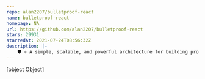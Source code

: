 ```yaml
---
repo: alan2207/bulletproof-react
name: bulletproof-react
homepage: NA
url: https://github.com/alan2207/bulletproof-react
stars: 29931
starredAt: 2021-07-24T08:56:32Z
description: |-
    🛡️ ⚛️ A simple, scalable, and powerful architecture for building production ready React applications. 
---
```


[object Object]
